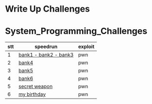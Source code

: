 # Write Up Challenges

# System_Programming_Challenges
| stt   | speedrun                    | exploit                         |
| ------ | --------------------------- | ------------------------------- |
| 1     | [bank1 - bank2 - bank3 ](Write_Up_bank_1_2_3.md) | pwn                           |
| 2     | [bank4](Write_Up_bank4.md) | pwn                             |
| 3    | [bank5](Write_Up_bank5.md) | pwn                             |
| 4     | [bank6](Write_Up_bank6.md) | pwn                             |
| 5     | [secret weapon](Write_Up_SecretWeapon.md) | pwn                             |
| 6     | [my birthday](Write_Up_MyBirthday.md) | pwn                             |



